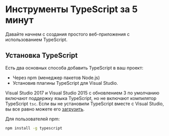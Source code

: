 # Инструменты TypeScript за 5 минут

Давайте начнем с создания простого веб-приложения с использованием TypeScript.

## Установка TypeScript

Есть два основных способа добавить TypeScript в ваш проект:

- Через npm (менеджер пакетов Node.js)
- Установив плагины TypeScript для Visual Studio.

Visual Studio 2017 и Visual Studio 2015 с обновлением 3 по умолчанию включают поддержку языка TypeScript, но не включают компилятор TypeScript `tsc`. Если вы не установили TypeScript вместе с Visual Studio, вы все равно можете его [загрузить](https://www.typescriptlang.org/download).

Для пользователей npm:

```bash
npm install -g typescript
```


